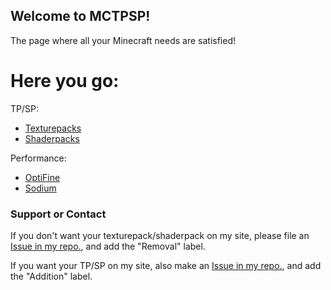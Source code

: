 ## Welcome to MCTPSP!

The page where all your Minecraft needs are satisfied!

# Here you go:

TP/SP:

- [Texturepacks]()
- [Shaderpacks]()

Performance:

- [OptiFine](https://www.optifine.net/downloads)
- [Sodium](https://www.curseforge.com/minecraft/mc-mods/sodium)

### Support or Contact

If you don't want your texturepack/shaderpack on my site, please file an [Issue in my repo.](https://github.com/mctpsp/mctpsp.github.io/issues), and add the "Removal" label.

If you want your TP/SP on my site, also make an [Issue in my repo.](https://github.com/mctpsp/mctpsp.github.io/issues), and add the "Addition" label.